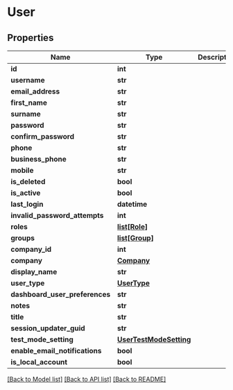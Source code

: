 # User

## Properties
Name | Type | Description | Notes
------------ | ------------- | ------------- | -------------
**id** | **int** |  | [optional] 
**username** | **str** |  | [optional] 
**email_address** | **str** |  | [optional] 
**first_name** | **str** |  | [optional] 
**surname** | **str** |  | [optional] 
**password** | **str** |  | [optional] 
**confirm_password** | **str** |  | [optional] 
**phone** | **str** |  | [optional] 
**business_phone** | **str** |  | [optional] 
**mobile** | **str** |  | [optional] 
**is_deleted** | **bool** |  | [optional] 
**is_active** | **bool** |  | [optional] 
**last_login** | **datetime** |  | [optional] 
**invalid_password_attempts** | **int** |  | [optional] 
**roles** | [**list[Role]**](Role.md) |  | [optional] 
**groups** | [**list[Group]**](Group.md) |  | [optional] 
**company_id** | **int** |  | [optional] 
**company** | [**Company**](Company.md) |  | [optional] 
**display_name** | **str** |  | [optional] 
**user_type** | [**UserType**](UserType.md) |  | [optional] 
**dashboard_user_preferences** | **str** |  | [optional] 
**notes** | **str** |  | [optional] 
**title** | **str** |  | [optional] 
**session_updater_guid** | **str** |  | [optional] 
**test_mode_setting** | [**UserTestModeSetting**](UserTestModeSetting.md) |  | [optional] 
**enable_email_notifications** | **bool** |  | [optional] 
**is_local_account** | **bool** |  | [optional] 

[[Back to Model list]](../README.md#documentation-for-models) [[Back to API list]](../README.md#documentation-for-api-endpoints) [[Back to README]](../README.md)

